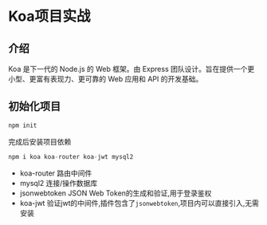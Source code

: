 # Koa项目实战

## 介绍

Koa 是下一代的 Node.js 的 Web 框架。由 Express 团队设计。旨在提供一个更小型、更富有表现力、更可靠的 Web 应用和 API 的开发基础。

## 初始化项目

```js
npm init
```

完成后安装项目依赖
```js
npm i koa koa-router koa-jwt mysql2 
```

- koa-router 路由中间件
- mysql2 连接/操作数据库
- jsonwebtoken   JSON Web Token的生成和验证,用于登录鉴权
- koa-jwt 验证jwt的中间件,插件包含了`jsonwebtoken`,项目内可以直接引入,无需安装